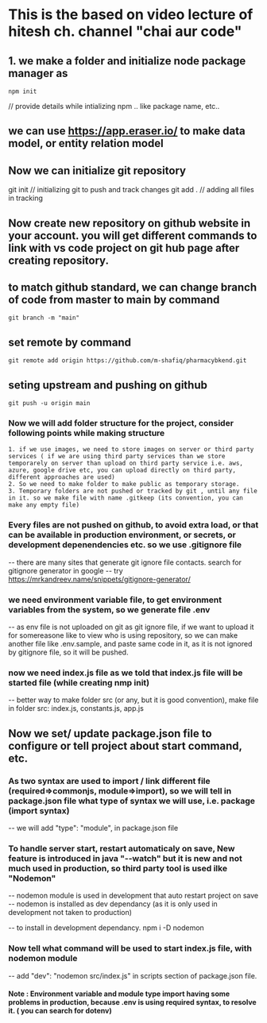 # This is the based on video lecture of hitesh ch. channel "chai aur code"

## 1. we make a folder and initialize node package manager as
    npm init

 // provide details while intializing npm .. like package name, etc..

 ## we can use https://app.eraser.io/ to make data model, or entity relation model


 ## Now we can initialize git repository
   git init  // initializing git to push and track changes
   git add .   // adding all files in tracking

## Now create new repository on github website in your account. you will get different commands to link with vs code project on git hub page after creating repository.

## to match github standard, we can change branch of code from master to main by command
    git branch -m "main"
## set remote by command
    git remote add origin https://github.com/m-shafiq/pharmacybkend.git

## seting upstream and pushing on github

    git push -u origin main

### Now we will add folder structure for the project, consider following points while making structure

    1. if we use images, we need to store images on server or third party services ( if we are using third party services than we store temporarely on server than upload on third party service i.e. aws, azure, google drive etc, you can upload directly on third party, different approaches are used)
    2. So we need to make folder to make public as temporary storage.
    3. Temporary folders are not pushed or tracked by git , until any file in it. so we make file with name .gitkeep (its convention, you can make any empty file)

### Every files are not pushed on github, to avoid extra load, or that can be available in production environment, or secrets, or development depenendencies etc. so we use .gitignore file
-- there are many sites that generate git ignore file contacts. search for gitignore generator in google
-- try https://mrkandreev.name/snippets/gitignore-generator/

### we need environment variable file, to get environment variables from the system, so we generate file .env

-- as env file is not uploaded on git as git ignore file, if we want to upload it for somereasone like to view who is using repository, so we can make another file like .env.sample,  and paste same code in it, as it is not ignored by gitignore file, so it will be pushed.

### now we need index.js file as we told that index.js file will be started file (while creating nmp init)

-- better way to make folder src (or any, but it is good convention), make file in folder src: index.js, constants.js, app.js

## Now we set/ update package.json file to configure or tell project about start command, etc.

### As two syntax are used to import / link different file (required=>commonjs, module=>import), so we will tell in package.json file what type of syntax we will use, i.e. package (import syntax)

-- we will add   "type": "module", in package.json file

### To handle server start, restart automaticaly on save, New feature is introduced in java "--watch" but it is new and not much used in production, so third party tool is used ilke "Nodemon"
-- nodemon module is used in development that auto restart project on save
-- nodemon is installed as dev dependancy (as it is only used in development not taken to production)

-- to install in development dependancy. npm i -D nodemon

### Now tell what command will be used to start index.js file, with nodemon module

-- add "dev": "nodemon src/index.js"    in scripts section of package.json file.

#### Note : Environment variable and module type import having some problems in production, because .env is using required syntax, to resolve it. ( you can search for dotenv)